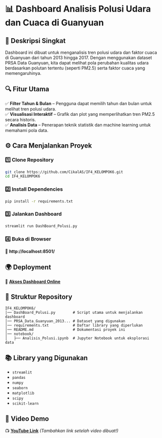 # 📊 Dashboard Analisis Polusi Udara dan Cuaca di Guanyuan

## 🚀 Deskripsi Singkat
Dashboard ini dibuat untuk menganalisis tren polusi udara dan faktor cuaca di Guanyuan dari tahun 2013 hingga 2017. Dengan menggunakan dataset PRSA Data Guanyuan, kita dapat melihat pola perubahan kualitas udara berdasarkan polutan tertentu (seperti PM2.5) serta faktor cuaca yang memengaruhinya.

## 🔍 Fitur Utama
✅ **Filter Tahun & Bulan** – Pengguna dapat memilih tahun dan bulan untuk melihat tren polusi udara.  
✅ **Visualisasi Interaktif** – Grafik dan plot yang memperlihatkan tren PM2.5 secara historis.  
✅ **Analisis Data** – Penerapan teknik statistik dan machine learning untuk memahami pola data.  

## ⚙️ Cara Menjalankan Proyek
### 1️⃣ Clone Repository
```bash
git clone https://github.com/CikalAS/IF4_KELOMPOK6.git
cd IF4_KELOMPOK6
```
### 2️⃣ Install Dependencies
```bash
pip install -r requirements.txt
```
### 3️⃣ Jalankan Dashboard
```bash
streamlit run DashBoard_Polusi.py
```
### 4️⃣ Buka di Browser
🔗 **http://localhost:8501/**  

## 🌍 Deployment
🔗 **[Akses Dashboard Online](https://dashboard-polusi-guanyuan.streamlit.app/)**  

## 📂 Struktur Repository
```
IF4_KELOMPOK6/
│── DashBoard_Polusi.py        # Script utama untuk menjalankan dashboard
│── PRSA_Data_Guanyuan_2013... # Dataset yang digunakan
│── requirements.txt           # Daftar library yang diperlukan
│── README.md                  # Dokumentasi proyek ini
│── notebook/                  
│   ├── Analisis_Polusi.ipynb  # Jupyter Notebook untuk eksplorasi data
```

## 📚 Library yang Digunakan
- `streamlit`
- `pandas`
- `numpy`
- `seaborn`
- `matplotlib`
- `scipy`
- `scikit-learn`

## 🎥 Video Demo
📺 **[YouTube Link](#)** *(Tambahkan link setelah video dibuat!)*
